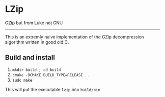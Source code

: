 # LZip

GZip but from Luke not GNU

---

This is an extremly naive implementation of the GZip decompression algorithm written in good old C.

## Build and install
1) `mkdir build ; cd build`
2) `cmake -DCMAKE_BUILD_TYPE=RELEASE ..`
3) `sudo make`

This will put the executable `lzip` into `build/bin`
